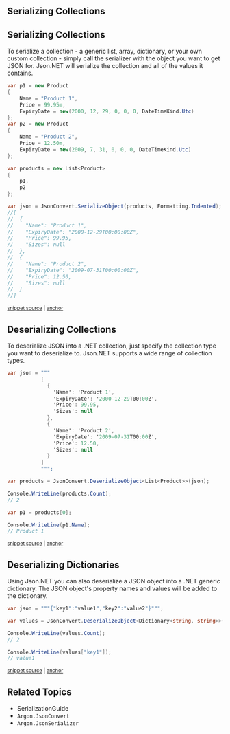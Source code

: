 ## Serializing Collections


## Serializing Collections

To serialize a collection - a generic list, array, dictionary, or your own custom collection - simply call the serializer with the object you want to get JSON for. Json.NET will serialize the collection and all of the values it contains.

<!-- snippet: SerializingCollectionsSerializing -->
<a id='snippet-serializingcollectionsserializing'></a>
```cs
var p1 = new Product
{
    Name = "Product 1",
    Price = 99.95m,
    ExpiryDate = new(2000, 12, 29, 0, 0, 0, DateTimeKind.Utc)
};
var p2 = new Product
{
    Name = "Product 2",
    Price = 12.50m,
    ExpiryDate = new(2009, 7, 31, 0, 0, 0, DateTimeKind.Utc)
};

var products = new List<Product>
{
    p1,
    p2
};

var json = JsonConvert.SerializeObject(products, Formatting.Indented);
//[
//  {
//    "Name": "Product 1",
//    "ExpiryDate": "2000-12-29T00:00:00Z",
//    "Price": 99.95,
//    "Sizes": null
//  },
//  {
//    "Name": "Product 2",
//    "ExpiryDate": "2009-07-31T00:00:00Z",
//    "Price": 12.50,
//    "Sizes": null
//  }
//]
```
<sup><a href='/src/ArgonTests/Documentation/SerializationTests.cs#L569-L606' title='Snippet source file'>snippet source</a> | <a href='#snippet-serializingcollectionsserializing' title='Start of snippet'>anchor</a></sup>
<!-- endSnippet -->


## Deserializing Collections

To deserialize JSON into a .NET collection, just specify the collection type you want to deserialize to. Json.NET supports a wide range of collection types.

<!-- snippet: SerializingCollectionsDeserializing -->
<a id='snippet-serializingcollectionsdeserializing'></a>
```cs
var json = """
           [
             {
               'Name': 'Product 1',
               'ExpiryDate': '2000-12-29T00:00Z',
               'Price': 99.95,
               'Sizes': null
             },
             {
               'Name': 'Product 2',
               'ExpiryDate': '2009-07-31T00:00Z',
               'Price': 12.50,
               'Sizes': null
             }
           ]
           """;

var products = JsonConvert.DeserializeObject<List<Product>>(json);

Console.WriteLine(products.Count);
// 2

var p1 = products[0];

Console.WriteLine(p1.Name);
// Product 1
```
<sup><a href='/src/ArgonTests/Documentation/SerializationTests.cs#L631-L660' title='Snippet source file'>snippet source</a> | <a href='#snippet-serializingcollectionsdeserializing' title='Start of snippet'>anchor</a></sup>
<!-- endSnippet -->


## Deserializing Dictionaries

Using Json.NET you can also deserialize a JSON object into a .NET generic dictionary. The JSON object's property names and values will be added to the dictionary.

<!-- snippet: SerializingCollectionsDeserializingDictionaries -->
<a id='snippet-serializingcollectionsdeserializingdictionaries'></a>
```cs
var json = """{"key1":"value1","key2":"value2"}""";

var values = JsonConvert.DeserializeObject<Dictionary<string, string>>(json);

Console.WriteLine(values.Count);
// 2

Console.WriteLine(values["key1"]);
// value1
```
<sup><a href='/src/ArgonTests/Documentation/SerializationTests.cs#L668-L680' title='Snippet source file'>snippet source</a> | <a href='#snippet-serializingcollectionsdeserializingdictionaries' title='Start of snippet'>anchor</a></sup>
<!-- endSnippet -->


## Related Topics

 * SerializationGuide
 * `Argon.JsonConvert`
 * `Argon.JsonSerializer`
